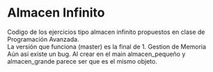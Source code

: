 # Almacen Infinito

Codigo de los ejercicios tipo almacen infinito propuestos en clase de Programación Avanzada.  
La versión que funciona (master) es la final de 1. Gestion de Memoria  
Aún así existe un bug. Al crear en el main almacen_pequeño y almacen_grande parece ser que es el mismo objeto.
